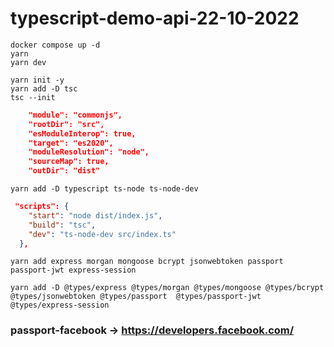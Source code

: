 # typescript-demo-api-22-10-2022

```
docker compose up -d
yarn
yarn dev
```

```
yarn init -y
yarn add -D tsc
tsc --init
```

```tsconfig.json
    "module": "commonjs",
    "rootDir": "src",
    "esModuleInterop": true,
    "target": "es2020",
    "moduleResolution": "node",
    "sourceMap": true,
    "outDir": "dist"
```

```
yarn add -D typescript ts-node ts-node-dev
```

```package.json
 "scripts": {
    "start": "node dist/index.js",
    "build": "tsc",
    "dev": "ts-node-dev src/index.ts"
  },
```

```
yarn add express morgan mongoose bcrypt jsonwebtoken passport passport-jwt express-session
```

```dev
yarn add -D @types/express @types/morgan @types/mongoose @types/bcrypt @types/jsonwebtoken @types/passport  @types/passport-jwt @types/express-session
```

### passport-facebook -> https://developers.facebook.com/
```
```
